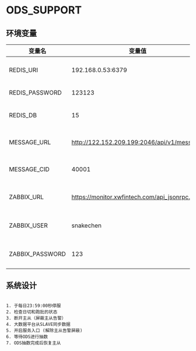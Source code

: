 # ODS_SUPPORT


## 环境变量

| 变量名 | 变量值 | 说明|
| ------ | ------ | -----|
| REDIS_URI | 192.168.0.53:6379 | REDIS主机端口 
| REDIS_PASSWORD | 123123 | REDIS 密码
| REDIS_DB | 15 | REDIS 数据库
| MESSAGE_URL | http://122.152.209.199:2046/api/v1/message/ | 消息系统URL 
| MESSAGE_CID | 40001 | 消息系统CID
| ZABBIX_URL | https://monitor.xwfintech.com/api_jsonrpc.php | 监控API地址
| ZABBIX_USER | snakechen | 监控API用户名
| ZABBIX_PASSWORD | 123 | 监控API密码





## 系统设计

```shell

1. 于每日23:59:00秒停服
2. 检查日切和跑批的状态
3. 断开主从（屏蔽主从告警）
4. 大数据平台从SLAVE同步数据
5. 开启服务入口 (解除主从告警屏蔽)
6. 等待ODS进行抽数
7. ODS抽数完成后恢复主从
```


